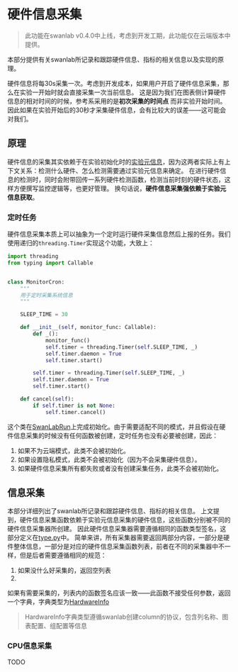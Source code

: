 # 硬件信息采集

> 此功能在swanlab v0.4.0中上线，考虑到开发工期，此功能仅在云端版本中提供。

本部分提供有关swanlab所记录和跟踪硬件信息、指标的相关信息以及实现的原理。

硬件信息将每30s采集一次。考虑到开发成本，如果用户开启了硬件信息采集，那么在实验一开始时就会直接采集一次当前信息。
这是因为我们在图表侧计算硬件信息的相对时间的时候，参考系采用的是**初次采集的时间点**
而非实验开始时间。因此如果在实验开始后的30秒才采集硬件信息，会有比较大的误差——这可能会对我们。

## 原理

硬件信息的采集其实依赖于在实验初始化时的[实验元信息](/docs/实验元数据.md)，因为这两者实际上有上下文关系：检测什么硬件、怎么检测需要通过实验元信息来确定。
在进行硬件信息的检测时，同时会附带回传一系列硬件检测函数，检测当前时刻的硬件状态，这样方便撰写监控逻辑等，也更好管理。
换句话说，**硬件信息采集强依赖于实验元信息获取**。

### 定时任务

硬件信息采集本质上可以抽象为一个定时运行硬件采集信息然后上报的任务。我们使用递归的`threading.Timer`实现这个功能，大致上：

```python
import threading
from typing import Callable


class MonitorCron:
    """
    用于定时采集系统信息
    """

    SLEEP_TIME = 30

    def __init__(self, monitor_func: Callable):
        def _():
            monitor_func()
            self.timer = threading.Timer(self.SLEEP_TIME, _)
            self.timer.daemon = True
            self.timer.start()

        self.timer = threading.Timer(self.SLEEP_TIME, _)
        self.timer.daemon = True
        self.timer.start()

    def cancel(self):
        if self.timer is not None:
            self.timer.cancel()
```

这个类在[SwanLabRun](/swanlab/data/run/main.py)上完成初始化。由于需要适配不同的模式，并且假设在硬件信息采集的时候没有任何函数被创建，定时任务也没有必要被创建，因此：

1. 如果不为云端模式，此类不会被初始化。
2. 如果设置隐私模式，此类不会被初始化（因为不会采集硬件信息）。
3. 如果硬件信息采集所有都失败或者没有创建采集任务，此类不会被初始化。

## 信息采集

本部分详细列出了swanlab所记录和跟踪硬件信息、指标的相关信息。 上文提到，硬件信息采集函数依赖于实验元信息采集的硬件信息，这些函数分别被不同的硬件信息采集器所创建。
因此硬件信息采集器需要遵循相同的函数类型签名，这部分定义在[type.py](/swanlab/data/run/metadata/hardware/type.py)中。
简单来讲，所有采集器需要返回两部分内容，一部分是硬件整体信息，一部分是对应的硬件信息采集函数列表，前者在不同的采集器中不一样，但是后者需要遵循相同的规范：

1. 如果没什么好采集的，返回空列表
2.
如果有需要采集的，列表内的函数签名应该一致——此函数不接受任何参数，返回一个字典，字典类型为[HardwareInfo](/swanlab/data/run/metadata/hardware/type.py)

> HardwareInfo字典类型遵循swanlab创建column的协议，包含列名称、图表配置、组配置等信息

### CPU信息采集

TODO